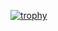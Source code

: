 [![trophy](https://github-profile-trophy.vercel.app/?username=Xanderplayz16)](https://github.com/ryo-ma/github-profile-trophy)
